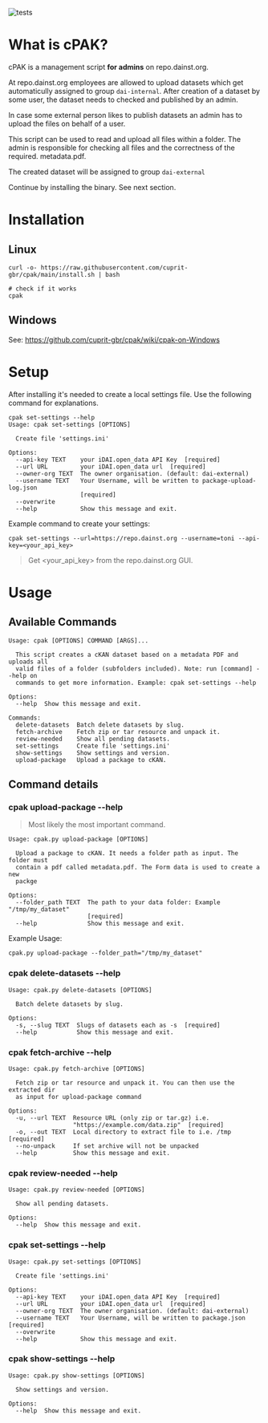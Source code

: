 ![tests](https://github.com/cuprit-gbr/cpak/actions/workflows/tests.yaml/badge.svg?)


# What is cPAK?

cPAK is a management script **for admins** on repo.dainst.org.

At repo.dainst.org employees are allowed to upload datasets which get automaticully assigned
to group `dai-internal`. After creation of a dataset by some user, the dataset needs to checked
and published by an admin.

In case some external person likes to publish datasets an admin has to upload
the files on behalf of a user.

This script can be used to read and upload all files within a folder.
The admin is responsible for checking all files and the correctness of the required.
metadata.pdf.

The created dataset will be assigned to group `dai-external`

Continue by installing the binary. See next section.


# Installation
## Linux
```
curl -o- https://raw.githubusercontent.com/cuprit-gbr/cpak/main/install.sh | bash

# check if it works
cpak
```

## Windows

See: https://github.com/cuprit-gbr/cpak/wiki/cpak-on-Windows

# Setup

After installing it's needed to create a local settings file.
Use the following command for explanations.

```
cpak set-settings --help
Usage: cpak set-settings [OPTIONS]

  Create file 'settings.ini'

Options:
  --api-key TEXT    your iDAI.open_data API Key  [required]
  --url URL         your iDAI.open_data url  [required]
  --owner-org TEXT  The owner organisation. (default: dai-external)
  --username TEXT   Your Username, will be written to package-upload-log.json
                    [required]
  --overwrite
  --help            Show this message and exit.
```

Example command to create your settings:

```
cpak set-settings --url=https://repo.dainst.org --username=toni --api-key=<your_api_key>
```

> Get <your_api_key> from the repo.dainst.org GUI.


# Usage

## Available Commands
```
Usage: cpak [OPTIONS] COMMAND [ARGS]...

  This script creates a cKAN dataset based on a metadata PDF and uploads all
  valid files of a folder (subfolders included). Note: run [command] --help on
  commands to get more information. Example: cpak set-settings --help

Options:
  --help  Show this message and exit.

Commands:
  delete-datasets  Batch delete datasets by slug.
  fetch-archive    Fetch zip or tar resource and unpack it.
  review-needed    Show all pending datasets.
  set-settings     Create file 'settings.ini'
  show-settings    Show settings and version.
  upload-package   Upload a package to cKAN.

```

## Command details

### cpak upload-package --help

> Most likely the most important command.

```
Usage: cpak.py upload-package [OPTIONS]

  Upload a package to cKAN. It needs a folder path as input. The folder must
  contain a pdf called metadata.pdf. The Form data is used to create a new
  packge

Options:
  --folder_path TEXT  The path to your data folder: Example "/tmp/my_dataset"
                      [required]
  --help              Show this message and exit.
```

Example Usage:

```
cpak.py upload-package --folder_path="/tmp/my_dataset"
```

### cpak delete-datasets --help
```
Usage: cpak.py delete-datasets [OPTIONS]

  Batch delete datasets by slug.

Options:
  -s, --slug TEXT  Slugs of datasets each as -s  [required]
  --help           Show this message and exit.
```

### cpak fetch-archive --help
```
Usage: cpak.py fetch-archive [OPTIONS]

  Fetch zip or tar resource and unpack it. You can then use the extracted dir
  as input for upload-package command

Options:
  -u, --url TEXT  Resource URL (only zip or tar.gz) i.e.
                  "https://example.com/data.zip"  [required]
  -o, --out TEXT  Local directory to extract file to i.e. /tmp  [required]
  --no-unpack     If set archive will not be unpacked
  --help          Show this message and exit.
```

### cpak review-needed --help

```
Usage: cpak.py review-needed [OPTIONS]

  Show all pending datasets.

Options:
  --help  Show this message and exit.

```

### cpak set-settings --help

```
Usage: cpak.py set-settings [OPTIONS]

  Create file 'settings.ini'

Options:
  --api-key TEXT    your iDAI.open_data API Key  [required]
  --url URL         your iDAI.open_data url  [required]
  --owner-org TEXT  The owner organisation. (default: dai-external)
  --username TEXT   Your Username, will be written to package.json  [required]
  --overwrite
  --help            Show this message and exit.
```

### cpak show-settings --help

```
Usage: cpak.py show-settings [OPTIONS]

  Show settings and version.

Options:
  --help  Show this message and exit.
```



